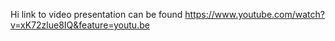
Hi link to video presentation can be found
https://www.youtube.com/watch?v=xK72zlue8IQ&feature=youtu.be
